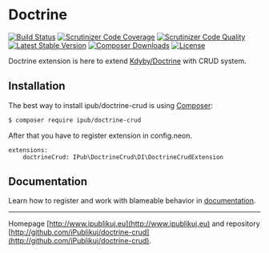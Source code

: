 # Doctrine

[![Build Status](https://img.shields.io/travis/iPublikuj/doctrine-crud.svg?style=flat-square)](https://travis-ci.org/iPublikuj/doctrine-crud)
[![Scrutinizer Code Coverage](https://img.shields.io/scrutinizer/coverage/g/iPublikuj/doctrine-crud.svg?style=flat-square)](https://scrutinizer-ci.com/g/iPublikuj/doctrine-crud/?branch=master)
[![Scrutinizer Code Quality](https://img.shields.io/scrutinizer/g/iPublikuj/doctrine-crud.svg?style=flat-square)](https://scrutinizer-ci.com/g/iPublikuj/doctrine-crud/?branch=master)
[![Latest Stable Version](https://img.shields.io/packagist/v/ipub/doctrine-crud.svg?style=flat-square)](https://packagist.org/packages/ipub/doctrine-crud)
[![Composer Downloads](https://img.shields.io/packagist/dt/ipub/doctrine-crud.svg?style=flat-square)](https://packagist.org/packages/ipub/doctrine-crud)
[![License](https://img.shields.io/packagist/l/ipub/doctrine-crud.svg?style=flat-square)](https://packagist.org/packages/ipub/doctrine-crud)

Doctrine extension is here to extend [Kdyby/Doctrine](https://github.com/Kdyby/Doctrine) with CRUD system.

## Installation

The best way to install ipub/doctrine-crud is using [Composer](http://getcomposer.org/):

```sh
$ composer require ipub/doctrine-crud
```

After that you have to register extension in config.neon.

```neon
extensions:
	doctrineCrud: IPub\DoctrineCrud\DI\DoctrineCrudExtension
```

## Documentation

Learn how to register and work with blameable behavior in [documentation](https://github.com/iPublikuj/doctrine-crud/blob/master/docs/en/index.md).

***
Homepage [http://www.ipublikuj.eu](http://www.ipublikuj.eu) and repository [http://github.com/iPublikuj/doctrine-crud](http://github.com/iPublikuj/doctrine-crud).

